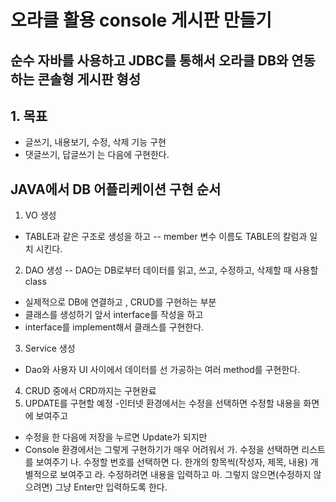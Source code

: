 # 오라클 활용 console 게시판 만들기

## 순수 자바를 사용하고 JDBC를 통해서 오라클 DB와 연동하는 콘솔형 게시판 형성

## 1. 목표
* 글쓰기, 내용보기, 수정, 삭제 기능 구현
* 댓글쓰기, 답글쓰기 는 다음에 구현한다.


## JAVA에서 DB 어플리케이션 구현 순서
1. VO 생성
- TABLE과 같은 구조로 생성을 하고
-- member 변수 이름도 TABLE의 칼럼과 일치 시킨다.

2. DAO 생성
-- DAO는 DB로부터 데이터를 읽고, 쓰고, 수정하고, 삭제할 때 사용할 class
- 실제적으로 DB에 연결하고 , CRUD를 구현하는 부분
- 클래스를 생성하기 앞서 interface를 작성을 하고
- interface를 implement해서 클래스를 구현한다.

3. Service 생성
- Dao와 사용자 UI 사이에서 데이터를 선 가공하는 여러 method를 구현한다.

4. CRUD 중에서 CRD까지는 구현완료
5. UPDATE를 구현할 예정
-인터넷 환경에서는 수정을 선택하면 수정할 내용을 화면에 보여주고
- 수정을 한 다음에 저장을 누르면 Update가 되지만
- Console 환경에서는 그렇게 구현하기가 매우 어려워서
가. 수정을 선택하면 리스트를 보여주기
나. 수정할 번호를 선택하면
다. 한개의 항목씩(작성자, 제목, 내용) 개별적으로 보여주고
라. 수정하려면 내용을 입력하고
마. 그렇지 않으면(수정하지 않으려면) 그냥 Enter만 입력하도록 한다.
